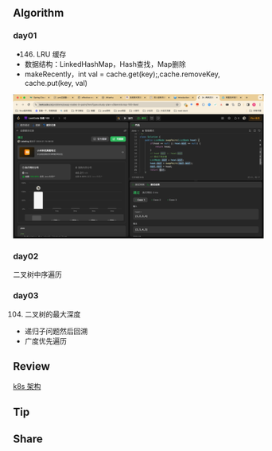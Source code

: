 ## Algorithm

### day01
* 146. LRU 缓存
* 数据结构：LinkedHashMap，Hash查找，Map删除
* makeRecently，int val = cache.get(key);,cache.removeKey, cache.put(key, val)

![算法](../../images/temp/sisyphus-2024-01-19-lc.png)

### day02
二叉树中序遍历

### day03
104. 二叉树的最大深度
* 递归子问题然后回溯
* 广度优先遍历


## Review

[k8s 架构](https://awstip.com/kubernetes-architecture-43d909850cbd)


## Tip


## Share